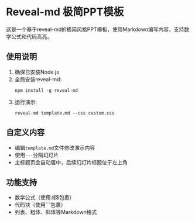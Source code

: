 # Reveal-md 极简PPT模板

这是一个基于reveal-md的极简风格PPT模板，使用Markdown编写内容，支持数学公式和代码高亮。

## 使用说明

1. 确保已安装Node.js
2. 全局安装reveal-md:
   ```
   npm install -g reveal-md
   ```
3. 运行演示:
   ```
   reveal-md template.md --css custom.css
   ```

## 自定义内容

- 编辑`template.md`文件修改演示内容
- 使用`---`分隔幻灯片
- 主标题页会自动居中，后续幻灯片标题位于左上角

## 功能支持

- 数学公式（使用$或$$包裹）
- 代码块（使用```包裹）
- 列表、粗体、斜体等Markdown格式
